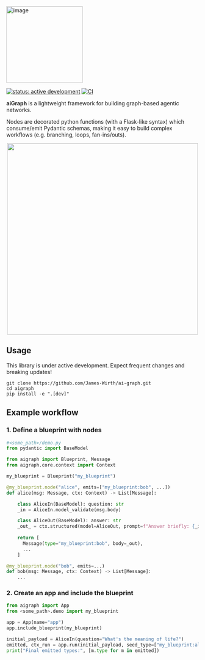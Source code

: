 <img width="200" alt="image" src="https://github.com/user-attachments/assets/43b3992e-ee0f-4c98-ada9-b2a3d287a969" />

[![status: active development](https://img.shields.io/badge/status-active--development-orange)]()
[![CI](https://github.com/James-Wirth/ai-graph/actions/workflows/ci.yml/badge.svg)](https://github.com/James-Wirth/ai-graph/actions/workflows/ci.yml)


**aiGraph** is a lightweight framework for building graph-based agentic networks.

Nodes are decorated python functions (with a Flask-like syntax) which consume/emit Pydantic schemas, making it easy to build complex workflows (e.g. branching, loops, fan-ins/outs). 

<p align="center">
  <img src="https://github.com/user-attachments/assets/8dae2ebd-8742-44ec-858a-553067c6a6b8" width="500" />
</p>

## Usage

This library is under active development. 
Expect frequent changes and breaking updates!

```
git clone https://github.com/James-Wirth/ai-graph.git
cd aigraph
pip install -e ".[dev]"  
```

## Example workflow

### 1. Define a blueprint with nodes

```python
#<some_path>/demo.py
from pydantic import BaseModel

from aigraph import Blueprint, Message
from aigraph.core.context import Context

my_blueprint = Blueprint("my_blueprint")

@my_blueprint.node("alice", emits=["my_blueprint:bob", ...])
def alice(msg: Message, ctx: Context) -> List[Message]:

    class AliceIn(BaseModel): question: str
    _in = AliceIn.model_validate(msg.body)

    class AliceOut(BaseModel): answer: str
    _out_ = ctx.structured(model=AliceOut, prompt=f"Answer briefly: {_in.question}")
    
    return [
      Message(type="my_blueprint:bob", body=_out),
      ...
    ]

@my_blueprint.node("bob", emits=...)
def bob(msg: Message, ctx: Context) -> List[Message]:
    ...
```

### 2. Create an app and include the blueprint


```python
from aigraph import App
from <some_path>.demo import my_blueprint

app = App(name="app")
app.include_blueprint(my_blueprint)

initial_payload = AliceIn(question="What's the meaning of life?")
emitted, ctx_run = app.run(initial_payload, seed_type=["my_blueprint:alice"])
print("Final emitted types:", [m.type for m in emitted])
```

